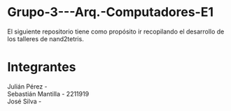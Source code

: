 # Grupo-3---Arq.-Computadores-E1
El siguiente repositorio tiene como propósito ir recopilando el desarrollo de los talleres de nand2tetris.

# Integrantes
Julián Pérez - \
Sebastián Mantilla - 2211919\
José Silva - 

